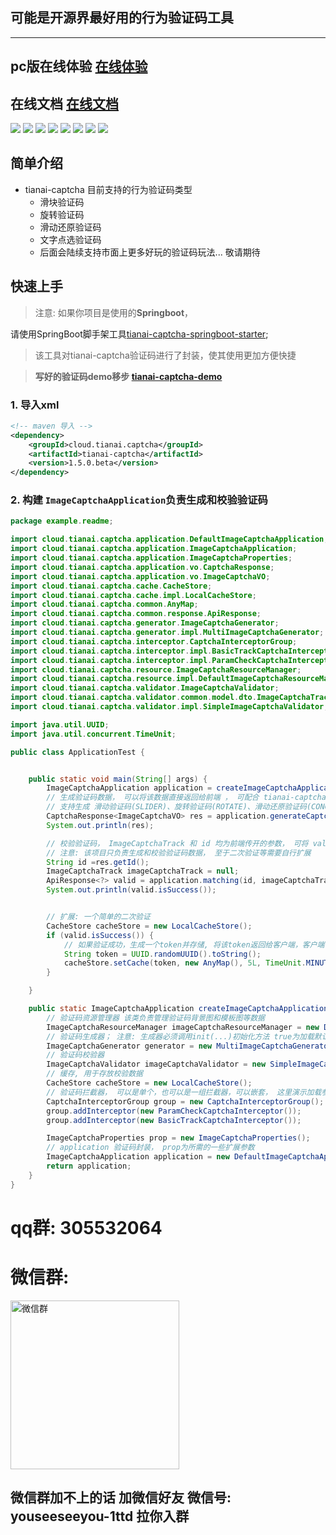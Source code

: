## 可能是开源界最好用的行为验证码工具

-----

## pc版在线体验 [在线体验](http://captcha.tianai.cloud)

## 在线文档 [在线文档](http://doc.captcha.tianai.cloud)

![](https://minio.tianai.cloud/public/1.png)
![](https://minio.tianai.cloud/public/4.png)
![](https://minio.tianai.cloud/public/6.png)
![](https://minio.tianai.cloud/public/7.png)
![](https://minio.tianai.cloud/public/9.png)
![](https://minio.tianai.cloud/public/10.png)
![](https://minio.tianai.cloud/public/11.png)
![](https://minio.tianai.cloud/public/12.png)

## 简单介绍

- tianai-captcha 目前支持的行为验证码类型
    - 滑块验证码
    - 旋转验证码
    - 滑动还原验证码
    - 文字点选验证码
    - 后面会陆续支持市面上更多好玩的验证码玩法... 敬请期待

## 快速上手

> 注意:  如果你项目是使用的**Springboot**，
>
>
请使用SpringBoot脚手架工具[tianai-captcha-springboot-starter](https://gitee.com/tianai/tianai-captcha-springboot-starter);
>
> 该工具对tianai-captcha验证码进行了封装，使其使用更加方便快捷


> **写好的验证码demo移步 [tianai-captcha-demo](https://gitee.com/tianai/tianai-captcha-demo)**

### 1. 导入xml

```xml
<!-- maven 导入 -->
<dependency>
    <groupId>cloud.tianai.captcha</groupId>
    <artifactId>tianai-captcha</artifactId>
    <version>1.5.0.beta</version>
</dependency>
```

### 2. 构建 `ImageCaptchaApplication`负责生成和校验验证码

```java
package example.readme;

import cloud.tianai.captcha.application.DefaultImageCaptchaApplication;
import cloud.tianai.captcha.application.ImageCaptchaApplication;
import cloud.tianai.captcha.application.ImageCaptchaProperties;
import cloud.tianai.captcha.application.vo.CaptchaResponse;
import cloud.tianai.captcha.application.vo.ImageCaptchaVO;
import cloud.tianai.captcha.cache.CacheStore;
import cloud.tianai.captcha.cache.impl.LocalCacheStore;
import cloud.tianai.captcha.common.AnyMap;
import cloud.tianai.captcha.common.response.ApiResponse;
import cloud.tianai.captcha.generator.ImageCaptchaGenerator;
import cloud.tianai.captcha.generator.impl.MultiImageCaptchaGenerator;
import cloud.tianai.captcha.interceptor.CaptchaInterceptorGroup;
import cloud.tianai.captcha.interceptor.impl.BasicTrackCaptchaInterceptor;
import cloud.tianai.captcha.interceptor.impl.ParamCheckCaptchaInterceptor;
import cloud.tianai.captcha.resource.ImageCaptchaResourceManager;
import cloud.tianai.captcha.resource.impl.DefaultImageCaptchaResourceManager;
import cloud.tianai.captcha.validator.ImageCaptchaValidator;
import cloud.tianai.captcha.validator.common.model.dto.ImageCaptchaTrack;
import cloud.tianai.captcha.validator.impl.SimpleImageCaptchaValidator;

import java.util.UUID;
import java.util.concurrent.TimeUnit;

public class ApplicationTest {


    public static void main(String[] args) {
        ImageCaptchaApplication application = createImageCaptchaApplication();
        // 生成验证码数据， 可以将该数据直接返回给前端 ， 可配合 tianai-captcha-web-sdk 使用
        // 支持生成 滑动验证码(SLIDER)、旋转验证码(ROTATE)、滑动还原验证码(CONCAT)、文字点选验证码(WORD_IMAGE_CLICK)
        CaptchaResponse<ImageCaptchaVO> res = application.generateCaptcha("SLIDER");
        System.out.println(res);

        // 校验验证码， ImageCaptchaTrack 和 id 均为前端传开的参数， 可将 valid数据直接返回给 前端
        // 注意: 该项目只负责生成和校验验证码数据， 至于二次验证等需要自行扩展
        String id =res.getId();
        ImageCaptchaTrack imageCaptchaTrack = null;
        ApiResponse<?> valid = application.matching(id, imageCaptchaTrack);
        System.out.println(valid.isSuccess());


        // 扩展: 一个简单的二次验证
        CacheStore cacheStore = new LocalCacheStore();
        if (valid.isSuccess()) {
            // 如果验证成功，生成一个token并存储, 将该token返回给客户端，客户端下次请求数据时携带该token， 后台判断是否有效
            String token = UUID.randomUUID().toString();
            cacheStore.setCache(token, new AnyMap(), 5L, TimeUnit.MINUTES);
        }

    }

    public static ImageCaptchaApplication createImageCaptchaApplication() {
        // 验证码资源管理器 该类负责管理验证码背景图和模板图等数据
        ImageCaptchaResourceManager imageCaptchaResourceManager = new DefaultImageCaptchaResourceManager();
        // 验证码生成器； 注意: 生成器必须调用init(...)初始化方法 true为加载默认资源，false为不加载，
        ImageCaptchaGenerator generator = new MultiImageCaptchaGenerator(imageCaptchaResourceManager).init(true);
        // 验证码校验器
        ImageCaptchaValidator imageCaptchaValidator = new SimpleImageCaptchaValidator();
        // 缓存, 用于存放校验数据
        CacheStore cacheStore = new LocalCacheStore();
        // 验证码拦截器， 可以是单个，也可以是一组拦截器，可以嵌套， 这里演示加载参数校验拦截，和 滑动轨迹拦截
        CaptchaInterceptorGroup group = new CaptchaInterceptorGroup();
        group.addInterceptor(new ParamCheckCaptchaInterceptor());
        group.addInterceptor(new BasicTrackCaptchaInterceptor());

        ImageCaptchaProperties prop = new ImageCaptchaProperties();
        // application 验证码封装， prop为所需的一些扩展参数
        ImageCaptchaApplication application = new DefaultImageCaptchaApplication(generator, imageCaptchaValidator, cacheStore, prop, group);
        return application;
    }
}

```
# qq群: 305532064

# 微信群:

<img src="https://minio.tianai.cloud/public/qun2.jpg?t=20230825" width="270px" title="微信群" />

## 微信群加不上的话 加微信好友 微信号: youseeseeyou-1ttd 拉你入群

